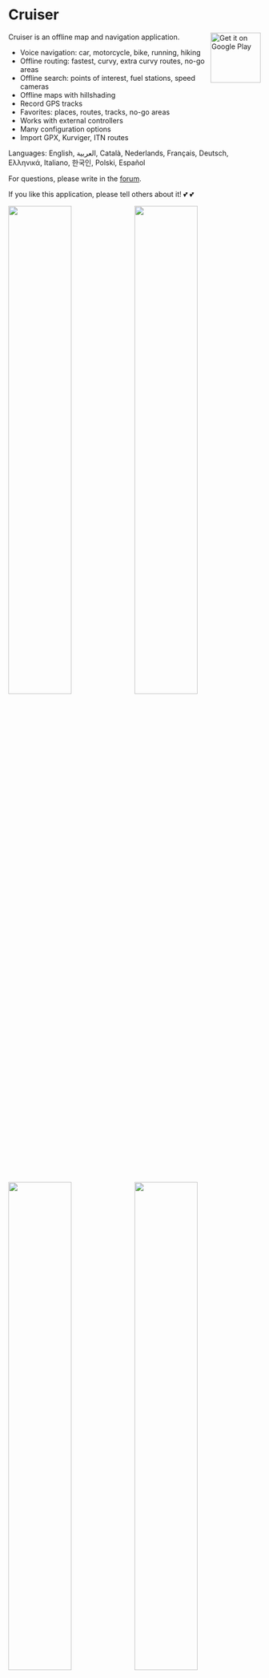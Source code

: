 # Cruiser

<a href='https://play.google.com/store/apps/details?id=gr.talent.cruiser'><img alt='Get it on Google Play' src='https://play.google.com/intl/en_us/badges/static/images/badges/en_badge_web_generic.png' height='100' align='right'/></a>

Cruiser is an offline map and navigation application.

- Voice navigation: car, motorcycle, bike, running, hiking
- Offline routing: fastest, curvy, extra curvy routes, no-go areas
- Offline search: points of interest, fuel stations, speed cameras
- Offline maps with hillshading
- Record GPS tracks
- Favorites: places, routes, tracks, no-go areas
- Works with external controllers
- Many configuration options
- Import GPX, Kurviger, ITN routes

Languages: English, العربية, Català, Nederlands, Français, Deutsch, Ελληνικά, Italiano, 한국인, Polski, Español

For questions, please write in the [forum](https://github.com/devemux86/cruiser/discussions).

If you like this application, please tell others about it! 💕 💕

<img src="https://github.com/devemux86/cruiser/assets/3484020/75df8ff5-2b6d-477f-9667-151bbdd508ac" width="50%"/><img src="https://github.com/devemux86/cruiser/assets/3484020/d178d198-914e-491c-ad9b-2785c8d6dfc0" width="50%"/>
<img src="https://github.com/devemux86/cruiser/assets/3484020/62b85ea5-726c-42bc-914b-25d51375f041" width="50%"/><img src="https://github.com/devemux86/cruiser/assets/3484020/2f5cd550-0deb-44f9-91d4-00925cd63616" width="50%"/>
![cruiser-desktop](https://github.com/user-attachments/assets/3e2aa35a-0dda-4b09-9c0e-937fd7988c7e)
